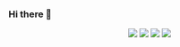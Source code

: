 ### Hi there 👋
<div align="center">
<img src="https://github-readme-stats.vercel.app/api?username=right7ctrl&theme=onedark"> 
<img src="https://github-readme-streak-stats.herokuapp.com?user=right7ctrl&theme=dark&hide_border=true&date_format=M%20j%5B%2C%20Y%5D"> 
<img src="https://komarev.com/ghpvc/?username=right7ctrl&color=F98B00"> 
<img src="https://img.shields.io/github/followers/right7ctrl?style=flat-square&color=F98B00"> 
</div>
